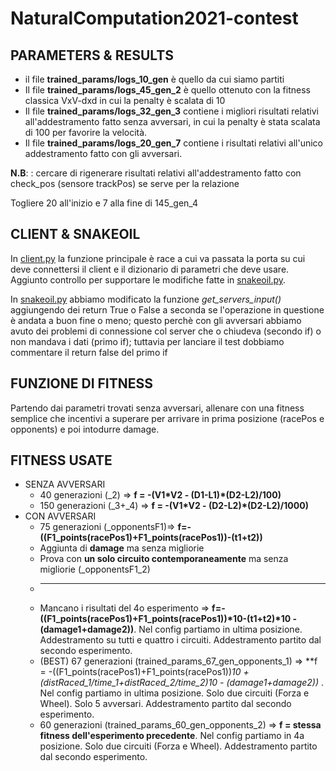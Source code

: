# NaturalComputation2021-contest

## PARAMETERS & RESULTS
* il file **trained_params/logs_10_gen** è quello da cui siamo partiti
* Il file **trained_params/logs_45_gen_2** è quello ottenuto con la fitness classica VxV-dxd in cui la penalty è scalata di 10
* Il file **trained_params/logs_32_gen_3** contiene i migliori risultati relativi all'addestramento fatto senza avversari, in cui la penalty è stata scalata di 100 per favorire la velocità.
* Il file **trained_params/logs_20_gen_7** contiene i risultati relativi all'unico addestramento fatto con gli avversari.

**N.B**: : cercare di rigenerare risultati relativi all'addestramento fatto con check_pos (sensore trackPos) se serve per la relazione

Togliere 20 all'inizio e 7 alla fine di 145_gen_4

## CLIENT & SNAKEOIL
In [client.py](client.py) la funzione principale è race a cui va passata la porta su cui deve connettersi il client e il dizionario di parametri che deve usare. Aggiunto controllo per supportare le modifiche fatte in [snakeoil.py](snakeoil.py).

In [snakeoil.py](snakeoil.py) abbiamo modificato la funzione *get_servers_input()* aggiungendo dei return True o False a seconda se l'operazione in questione è andata a buon fine o meno; questo perchè con gli avversari abbiamo avuto dei problemi di connessione col server che o chiudeva (secondo if) o non mandava i dati (primo if); tuttavia per lanciare il test dobbiamo commentare il return false del primo if

## FUNZIONE DI FITNESS
Partendo dai parametri trovati senza avversari, allenare con una fitness semplice che incentivi a superare per arrivare in prima posizione (racePos e opponents) e poi intodurre damage.

## FITNESS USATE
* SENZA AVVERSARI
  * 40 generazioni (_2) => **f = -(V1\*V2 - (D1-L1)\*(D2-L2)/100)** 
  * 150 generazioni (_3+_4) => **f = -(V1\*V2 - (D2-L2)\*(D2-L2)/1000)**
* CON AVVERSARI
  * 75 generazioni (_opponentsF1)=> **f=-((F1_points(racePos1)+F1_points(racePos1))-(t1+t2))**
  * Aggiunta di **damage** ma senza migliorie
  * Prova con **un solo circuito contemporaneamente** ma senza migliorie (_opponentsF1_2)
  * -----
  * Mancano i risultati del 4o esperimento => **f=-((F1_points(racePos1)+F1_points(racePos1))*10-(t1+t2)*10 -(damage1+damage2))**. Nel config partiamo in ultima posizione. Addestramento su tutti e quattro i circuiti. Addestramento partito dal secondo esperimento.
  * (BEST) 67 generazioni (trained_params_67_gen_opponents_1) => **f = -((F1_points(racePos1)+F1_points(racePos1))*10 + (distRaced_1/time_1+distRaced_2/time_2)*10 - (damage1+damage2))** . Nel config partiamo in ultima posizione. Solo due circuiti (Forza e Wheel). Solo 5 avversari. Addestramento partito dal secondo esperimento.
  * 60 generazioni (trained_params_60_gen_opponents_2) => **f = stessa fitness dell'esperimento precedente**. Nel config partiamo in 4a posizione.  Solo due circuiti (Forza e Wheel). Addestramento partito dal secondo esperimento.
